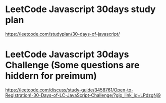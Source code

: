 # LeetCode Javascript 30days study plan

https://leetcode.com/studyplan/30-days-of-javascript/

# LeetCode Javascript 30days Challenge (Some questions are hiddern for preimum)
https://leetcode.com/discuss/study-guide/3458761/Open-to-Registration!-30-Days-of-LC-JavaScript-Challenge/?gio_link_id=LPdzgNj9
